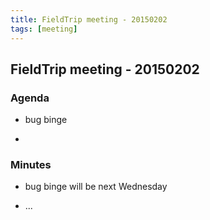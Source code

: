 ```yaml
---
title: FieldTrip meeting - 20150202
tags: [meeting]
---
```


## FieldTrip meeting - 20150202 

### Agenda

*  bug binge

*  

### Minutes

*  bug binge will be next Wednesday

*  ...


